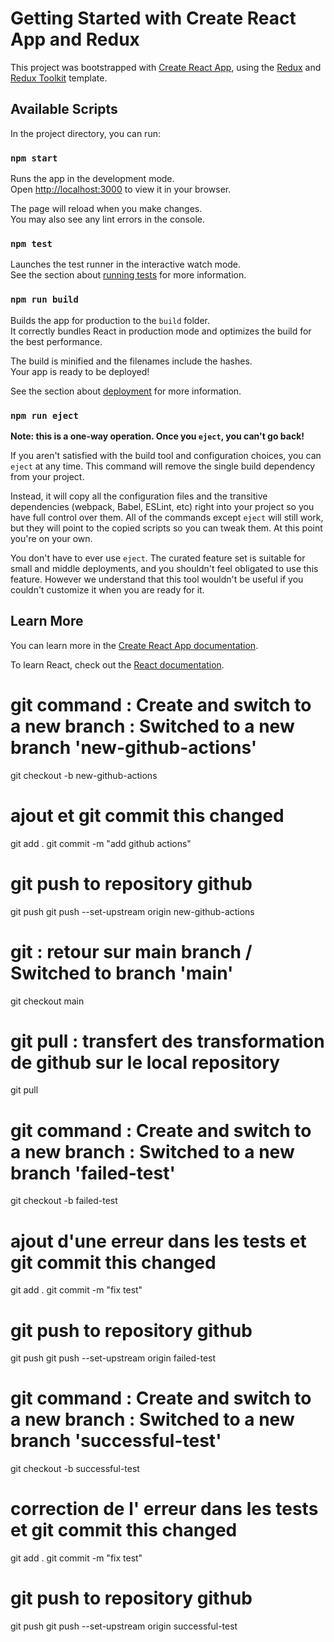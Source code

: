 # Getting Started with Create React App and Redux

This project was bootstrapped with [Create React App](https://github.com/facebook/create-react-app), using the [Redux](https://redux.js.org/) and [Redux Toolkit](https://redux-toolkit.js.org/) template.

## Available Scripts

In the project directory, you can run:

### `npm start`

Runs the app in the development mode.\
Open [http://localhost:3000](http://localhost:3000) to view it in your browser.

The page will reload when you make changes.\
You may also see any lint errors in the console.

### `npm test`

Launches the test runner in the interactive watch mode.\
See the section about [running tests](https://facebook.github.io/create-react-app/docs/running-tests) for more information.

### `npm run build`

Builds the app for production to the `build` folder.\
It correctly bundles React in production mode and optimizes the build for the best performance.

The build is minified and the filenames include the hashes.\
Your app is ready to be deployed!

See the section about [deployment](https://facebook.github.io/create-react-app/docs/deployment) for more information.

### `npm run eject`

**Note: this is a one-way operation. Once you `eject`, you can't go back!**

If you aren't satisfied with the build tool and configuration choices, you can `eject` at any time. This command will remove the single build dependency from your project.

Instead, it will copy all the configuration files and the transitive dependencies (webpack, Babel, ESLint, etc) right into your project so you have full control over them. All of the commands except `eject` will still work, but they will point to the copied scripts so you can tweak them. At this point you're on your own.

You don't have to ever use `eject`. The curated feature set is suitable for small and middle deployments, and you shouldn't feel obligated to use this feature. However we understand that this tool wouldn't be useful if you couldn't customize it when you are ready for it.

## Learn More

You can learn more in the [Create React App documentation](https://facebook.github.io/create-react-app/docs/getting-started).

To learn React, check out the [React documentation](https://reactjs.org/).

# git command : Create and switch to a new branch : Switched to a new branch 'new-github-actions'
git checkout -b new-github-actions
# ajout et git commit this changed 
git add .
git commit -m "add github actions"
# git push to repository github
git push
git push --set-upstream origin new-github-actions
# git : retour sur main branch / Switched to branch 'main'
git checkout main

# git pull : transfert des transformation de github sur le local repository 
git pull
# git command : Create and switch to a new branch : Switched to a new branch 'failed-test'
git checkout -b failed-test

# ajout d'une erreur dans les tests et git commit this changed 
git add .
git commit -m "fix test"

# git push to repository github
git push
git push --set-upstream origin failed-test

# git command : Create and switch to a new branch : Switched to a new branch 'successful-test'
git checkout -b successful-test
# correction de l' erreur dans les tests et git commit this changed 
git add .
git commit -m "fix test"
# git push to repository github
git push
git push --set-upstream origin successful-test
